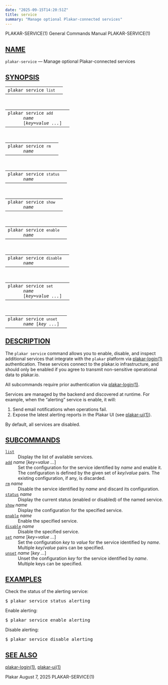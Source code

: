 ```yaml
---
date: "2025-09-15T14:20:51Z"
title: service
summary: "Manage optional Plakar-connected services"
---
```

<div class="head" role="doc-pageheader" aria-label="Manual header
  line"><span class="head-ltitle">PLAKAR-SERVICE(1)</span>
  <span class="head-vol">General Commands Manual</span>
  <span class="head-rtitle">PLAKAR-SERVICE(1)</span></div>
<main class="manual-text">
<section class="Sh">
<h2 class="Sh" id="NAME"><a class="permalink" href="#NAME">NAME</a></h2>
<p class="Pp"><code class="Nm">plakar-service</code> &#x2014;
    <span class="Nd" role="doc-subtitle">Manage optional Plakar-connected
    services</span></p>
</section>
<section class="Sh">
<h2 class="Sh" id="SYNOPSIS"><a class="permalink" href="#SYNOPSIS">SYNOPSIS</a></h2>
<table class="Nm">
  <tr>
    <td><code class="Nm">plakar service <code class="Cm">list</code></code></td>
    <td></td>
  </tr>
</table>
<br/>
<table class="Nm">
  <tr>
    <td><code class="Nm">plakar service <code class="Cm">add</code>
      <var class="Ar">name</var>
      [<var class="Ar">key</var>=<var class="Ar">value ...</var>]</code></td>
    <td></td>
  </tr>
</table>
<br/>
<table class="Nm">
  <tr>
    <td><code class="Nm">plakar service <code class="Cm">rm</code>
      <var class="Ar">name</var></code></td>
    <td></td>
  </tr>
</table>
<br/>
<table class="Nm">
  <tr>
    <td><code class="Nm">plakar service <code class="Cm">status</code>
      <var class="Ar">name</var></code></td>
    <td></td>
  </tr>
</table>
<br/>
<table class="Nm">
  <tr>
    <td><code class="Nm">plakar service <code class="Cm">show</code>
      <var class="Ar">name</var></code></td>
    <td></td>
  </tr>
</table>
<br/>
<table class="Nm">
  <tr>
    <td><code class="Nm">plakar service <code class="Cm">enable</code>
      <var class="Ar">name</var></code></td>
    <td></td>
  </tr>
</table>
<br/>
<table class="Nm">
  <tr>
    <td><code class="Nm">plakar service <code class="Cm">disable</code>
      <var class="Ar">name</var></code></td>
    <td></td>
  </tr>
</table>
<br/>
<table class="Nm">
  <tr>
    <td><code class="Nm">plakar service <code class="Cm">set</code>
      <var class="Ar">name</var>
      [<var class="Ar">key</var>=<var class="Ar">value ...</var>]</code></td>
    <td></td>
  </tr>
</table>
<br/>
<table class="Nm">
  <tr>
    <td><code class="Nm">plakar service <code class="Cm">unset</code>
      <var class="Ar">name</var> [<var class="Ar">key ...</var>]</code></td>
    <td></td>
  </tr>
</table>
</section>
<section class="Sh">
<h2 class="Sh" id="DESCRIPTION"><a class="permalink" href="#DESCRIPTION">DESCRIPTION</a></h2>
<p class="Pp">The <code class="Nm">plakar service</code> command allows you to
    enable, disable, and inspect additional services that integrate with the
    <code class="Nm">plakar</code> platform via
    <a class="Xr" href="../plakar-login/" aria-label="plakar-login, section
    1">plakar-login(1)</a> authentication. These services connect to the
    plakar.io infrastructure, and should only be enabled if you agree to
    transmit non-sensitive operational data to plakar.io.</p>
<p class="Pp">All subcommands require prior authentication via
    <a class="Xr" href="../plakar-login/" aria-label="plakar-login, section
    1">plakar-login(1)</a>.</p>
<p class="Pp">Services are managed by the backend and discovered at runtime. For
    example, when the &#x201C;alerting&#x201D; service is enable, it will:</p>
<ol class="Bl-enum">
  <li>Send email notifications when operations fail.</li>
  <li>Expose the latest alerting reports in the Plakar UI (see
      <a class="Xr" href="../plakar-ui/" aria-label="plakar-ui, section
      1">plakar-ui(1)</a>).</li>
</ol>
<p class="Pp">By default, all services are disabled.</p>
</section>
<section class="Sh">
<h2 class="Sh" id="SUBCOMMANDS"><a class="permalink" href="#SUBCOMMANDS">SUBCOMMANDS</a></h2>
<dl class="Bl-tag">
  <dt id="list"><a class="permalink" href="#list"><code class="Cm">list</code></a></dt>
  <dd>Display the list of available services.</dd>
  <dt id="add"><a class="permalink" href="#add"><code class="Cm">add</code></a>
    <var class="Ar">name</var> [<var class="Ar">key</var>=<var class="Ar">value
    ...</var>]</dt>
  <dd>Set the configuration for the service identified by
      <var class="Ar">name</var> and enable it. The configuration is defined by
      the given set of <var class="Ar">key</var>/<var class="Ar">value</var>
      pairs. The existing configuration, if any, is discarded.</dd>
  <dt id="rm"><a class="permalink" href="#rm"><code class="Cm">rm</code></a>
    <var class="Ar">name</var></dt>
  <dd>Disable the service identified by <var class="Ar">name</var> and discard
      its configuration.</dd>
  <dt id="status"><a class="permalink" href="#status"><code class="Cm">status</code></a>
    <var class="Ar">name</var></dt>
  <dd>Display the current status (enabled or disabled) of the named
    service.</dd>
  <dt id="show"><a class="permalink" href="#show"><code class="Cm">show</code></a>
    <var class="Ar">name</var></dt>
  <dd>Display the configuration for the specified service.</dd>
  <dt id="enable"><a class="permalink" href="#enable"><code class="Cm">enable</code></a>
    <var class="Ar">name</var></dt>
  <dd>Enable the specified service.</dd>
  <dt id="disable"><a class="permalink" href="#disable"><code class="Cm">disable</code></a>
    <var class="Ar">name</var></dt>
  <dd>Disable the specified service.</dd>
  <dt id="set"><a class="permalink" href="#set"><code class="Cm">set</code></a>
    <var class="Ar">name</var> [<var class="Ar">key</var>=<var class="Ar">value
    ...</var>]</dt>
  <dd>Set the configuration <var class="Ar">key</var> to
      <var class="Ar">value</var> for the service identified by
      <var class="Ar">name</var>. Multiple
      <var class="Ar">key</var>/<var class="Ar">value</var> pairs can be
      specified.</dd>
  <dt id="unset"><a class="permalink" href="#unset"><code class="Cm">unset</code></a>
    <var class="Ar">name</var> [<var class="Ar">key ...</var>]</dt>
  <dd>Unset the configuration <var class="Ar">key</var> for the service
      identified by <var class="Ar">name</var>. Multiple keys can be
    specified.</dd>
</dl>
</section>
<section class="Sh">
<h2 class="Sh" id="EXAMPLES"><a class="permalink" href="#EXAMPLES">EXAMPLES</a></h2>
<p class="Pp">Check the status of the alerting service:</p>
<div class="Bd Pp Bd-indent Li">
<pre>$ plakar service status alerting</pre>
</div>
<p class="Pp">Enable alerting:</p>
<div class="Bd Pp Bd-indent Li">
<pre>$ plakar service enable alerting</pre>
</div>
<p class="Pp">Disable alerting:</p>
<div class="Bd Pp Bd-indent Li">
<pre>$ plakar service disable alerting</pre>
</div>
</section>
<section class="Sh">
<h2 class="Sh" id="SEE_ALSO"><a class="permalink" href="#SEE_ALSO">SEE
  ALSO</a></h2>
<p class="Pp"><a class="Xr" href="../plakar-login/" aria-label="plakar-login,
    section 1">plakar-login(1)</a>,
    <a class="Xr" href="../plakar-ui/" aria-label="plakar-ui, section
    1">plakar-ui(1)</a></p>
</section>
</main>
<div class="foot" role="doc-pagefooter" aria-label="Manual footer
  line"><span class="foot-left">Plakar</span> <span class="foot-date">August 7,
  2025</span> <span class="foot-right">PLAKAR-SERVICE(1)</span></div>
